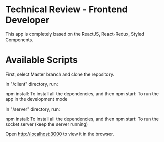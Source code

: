 # Technical Review - Frontend Developer

This app is completely based on the ReactJS, React-Redux, Styled Components.

# Available Scripts
First, select Master branch and clone the repository.

In "/client" directory, run:

npm install: To install all the dependencies, and then
npm start: To run the app in the development mode

In "/server" directory, run:

npm install: To install all the dependencies, and then
npm start: To run the socket server (keep the server running)

Open [http://localhost:3000](http://localhost:3000) to view it in the browser.


